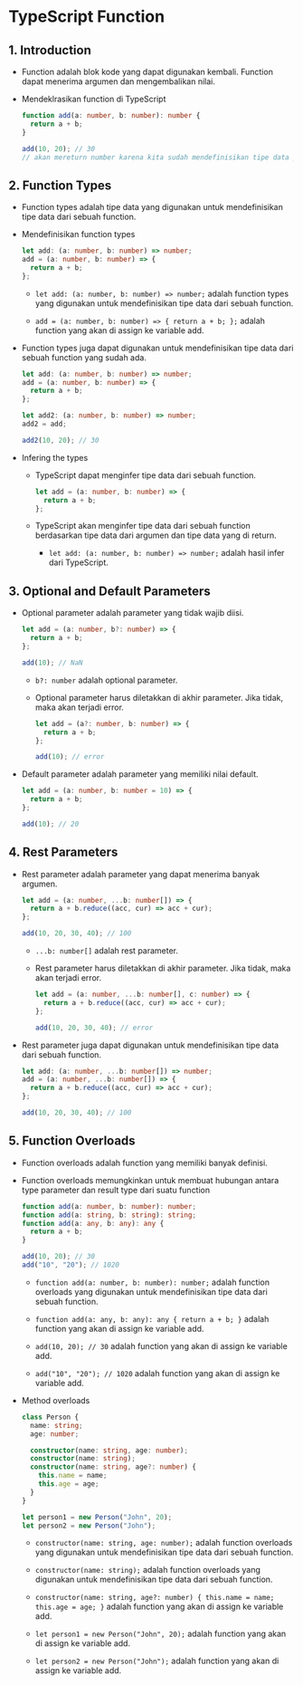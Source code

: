 # TypeScript Function

## 1. Introduction

- Function adalah blok kode yang dapat digunakan kembali. Function dapat menerima argumen dan mengembalikan nilai.

- Mendeklrasikan function di TypeScript

  ```typescript
  function add(a: number, b: number): number {
    return a + b;
  }

  add(10, 20); // 30
  // akan mereturn number karena kita sudah mendefinisikan tipe data yang akan di return yaitu number
  ```

## 2. Function Types

- Function types adalah tipe data yang digunakan untuk mendefinisikan tipe data dari sebuah function.

- Mendefinisikan function types

  ```typescript
  let add: (a: number, b: number) => number;
  add = (a: number, b: number) => {
    return a + b;
  };
  ```

  - `let add: (a: number, b: number) => number;` adalah function types yang digunakan untuk mendefinisikan tipe data dari sebuah function.

  - `add = (a: number, b: number) => { return a + b; };` adalah function yang akan di assign ke variable add.

- Function types juga dapat digunakan untuk mendefinisikan tipe data dari sebuah function yang sudah ada.

  ```typescript
  let add: (a: number, b: number) => number;
  add = (a: number, b: number) => {
    return a + b;
  };

  let add2: (a: number, b: number) => number;
  add2 = add;

  add2(10, 20); // 30
  ```

- Infering the types

  - TypeScript dapat menginfer tipe data dari sebuah function.

    ```typescript
    let add = (a: number, b: number) => {
      return a + b;
    };
    ```

  - TypeScript akan menginfer tipe data dari sebuah function berdasarkan tipe data dari argumen dan tipe data yang di return.

    - `let add: (a: number, b: number) => number;` adalah hasil infer dari TypeScript.

## 3. Optional and Default Parameters

- Optional parameter adalah parameter yang tidak wajib diisi.

  ```typescript
  let add = (a: number, b?: number) => {
    return a + b;
  };

  add(10); // NaN
  ```

  - `b?: number` adalah optional parameter.

  - Optional parameter harus diletakkan di akhir parameter. Jika tidak, maka akan terjadi error.

    ```typescript
    let add = (a?: number, b: number) => {
      return a + b;
    };

    add(10); // error
    ```

- Default parameter adalah parameter yang memiliki nilai default.

  ```typescript
  let add = (a: number, b: number = 10) => {
    return a + b;
  };

  add(10); // 20
  ```

## 4. Rest Parameters

- Rest parameter adalah parameter yang dapat menerima banyak argumen.

  ```typescript
  let add = (a: number, ...b: number[]) => {
    return a + b.reduce((acc, cur) => acc + cur);
  };

  add(10, 20, 30, 40); // 100
  ```

  - `...b: number[]` adalah rest parameter.

  - Rest parameter harus diletakkan di akhir parameter. Jika tidak, maka akan terjadi error.

    ```typescript
    let add = (a: number, ...b: number[], c: number) => {
      return a + b.reduce((acc, cur) => acc + cur);
    };

    add(10, 20, 30, 40); // error
    ```

- Rest parameter juga dapat digunakan untuk mendefinisikan tipe data dari sebuah function.

  ```typescript
  let add: (a: number, ...b: number[]) => number;
  add = (a: number, ...b: number[]) => {
    return a + b.reduce((acc, cur) => acc + cur);
  };

  add(10, 20, 30, 40); // 100
  ```

## 5. Function Overloads

- Function overloads adalah function yang memiliki banyak definisi.

- Function overloads memungkinkan untuk membuat hubungan antara type parameter dan result type dari suatu function

  ```typescript
  function add(a: number, b: number): number;
  function add(a: string, b: string): string;
  function add(a: any, b: any): any {
    return a + b;
  }

  add(10, 20); // 30
  add("10", "20"); // 1020
  ```

  - `function add(a: number, b: number): number;` adalah function overloads yang digunakan untuk mendefinisikan tipe data dari sebuah function.

  - `function add(a: any, b: any): any { return a + b; }` adalah function yang akan di assign ke variable add.

  - `add(10, 20); // 30` adalah function yang akan di assign ke variable add.

  - `add("10", "20"); // 1020` adalah function yang akan di assign ke variable add.

- Method overloads

  ```typescript
  class Person {
    name: string;
    age: number;

    constructor(name: string, age: number);
    constructor(name: string);
    constructor(name: string, age?: number) {
      this.name = name;
      this.age = age;
    }
  }

  let person1 = new Person("John", 20);
  let person2 = new Person("John");
  ```

  - `constructor(name: string, age: number);` adalah function overloads yang digunakan untuk mendefinisikan tipe data dari sebuah function.

  - `constructor(name: string);` adalah function overloads yang digunakan untuk mendefinisikan tipe data dari sebuah function.

  - `constructor(name: string, age?: number) { this.name = name; this.age = age; }` adalah function yang akan di assign ke variable add.

  - `let person1 = new Person("John", 20);` adalah function yang akan di assign ke variable add.

  - `let person2 = new Person("John");` adalah function yang akan di assign ke variable add.
